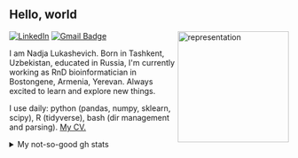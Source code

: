 <h2>Hello, world</h2>

<img  title="representation" src="office sirens in the wild.gif" style="float: right;" width="200">


[![LinkedIn](https://img.shields.io/badge/LinkedIn-Profile-blue?style=flat&logo=linkedin)](https://www.linkedin.com/in/nadjalukashevich/)
[![Gmail Badge](https://img.shields.io/badge/-lukashevichnadja@gmail.com-c14438?style=flat-square&logo=Gmail&logoColor=white&link=mailto:lukashevichnadja@gmail.com)](mailto:lukashevichnadja@gmail.com)

I am Nadja Lukashevich. Born in Tashkent, Uzbekistan, educated in Russia, I'm currently working as RnD bioinformatician in Bostongene, Armenia, Yerevan. Always excited to learn and explore new things.

I use daily: python (pandas, numpy, sklearn, scipy), R (tidyverse), bash (dir management and parsing). [My CV.](https://docs.google.com/document/d/1ndkMwnWLnNeKi7-ZI60ClWE48p0pCznIyQlz3LqDqmA/edit?usp=sharing)


<details>
<summary>My not-so-good gh stats</summary>

![nadja's github stats](https://github-readme-stats.vercel.app/api?username=onion-42&hide=["issues"]&show_icons=true)

</details>
